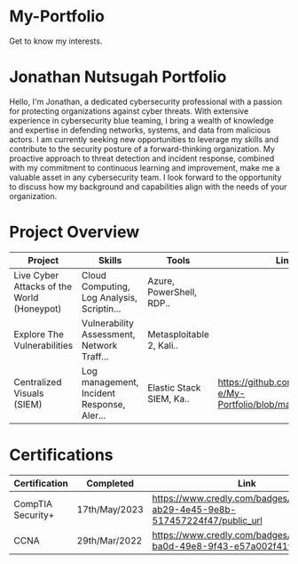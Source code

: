 # My-Portfolio
Get to know my interests.



# Jonathan Nutsugah Portfolio
Hello, I'm Jonathan, a dedicated cybersecurity professional with a passion for protecting organizations against cyber threats. With extensive experience in cybersecurity blue teaming, I bring a wealth of knowledge and expertise in defending networks, systems, and data from malicious actors. I am currently seeking new opportunities to leverage my skills and contribute to the security posture of a forward-thinking organization. My proactive approach to threat detection and incident response, combined with my commitment to continuous learning and improvement, make me a valuable asset in any cybersecurity team. I look forward to the opportunity to discuss how my background and capabilities align with the needs of your organization.

# Project Overview 
|                  Project                   |                    Skills                  |            Tools         |                              Link                               |
| ------------------------------------------ | ------------------------------------------ | ------------------------ | --------------------------------------------------------------- |
| Live Cyber Attacks of the World (Honeypot) | Cloud Computing, Log Analysis, Scriptin... | Azure, PowerShell, RDP.. |                                                                 |
|        Explore The Vulnerabilities         | Vulnerability Assessment, Network Traff... | Metasploitable 2, Kali.. |                                                                 |
|         Centralized Visuals (SIEM)         | Log management, Incident Response, Aler... | Elastic Stack SIEM, Ka.. | https://github.com/capital-e/My-Portfolio/blob/main/Project3.md |


# Certifications
|     Certification     |               Completed                |                                     Link                                      |
| --------------------  | -------------------------------------- | ------------------------------------------------------------------------------| 
|   CompTIA Security+   |            17th/May/2023               | https://www.credly.com/badges/01b197d4-ab29-4e45-9e8b-517457224f47/public_url | 
|         CCNA          |            29th/Mar/2022               | https://www.credly.com/badges/73a741f0-ba0d-49e8-9f43-e57a002f41fd/public_url |
